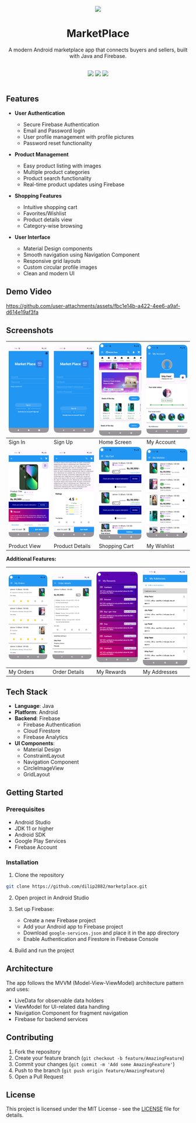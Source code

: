 <div align="center">

<img src="https://github.com/vishal2376/git-coach/assets/logo.p" width="100px"/>

# **MarketPlace**

A modern Android marketplace app that connects buyers and sellers, built with Java and Firebase.

<br/>

<img src="https://img.shields.io/badge/Android-3DDC84?style=for-the-badge&logo=android&logoColor=white"/>
<img src="https://img.shields.io/badge/Java-ED8B00?style=for-the-badge&logo=java&logoColor=white"/>
<img src="https://img.shields.io/badge/Firebase-FFCA28?style=for-the-badge&logo=firebase&logoColor=black"/>

<br/>
<br/>

</div>

## Features

- **User Authentication**
  - Secure Firebase Authentication
  - Email and Password login
  - User profile management with profile pictures
  - Password reset functionality

- **Product Management**
  - Easy product listing with images
  - Multiple product categories
  - Product search functionality
  - Real-time product updates using Firebase

- **Shopping Features**
  - Intuitive shopping cart
  - Favorites/Wishlist
  - Product details view
  - Category-wise browsing

- **User Interface**
  - Material Design components
  - Smooth navigation using Navigation Component
  - Responsive grid layouts
  - Custom circular profile images
  - Clean and modern UI

## Demo Video

https://github.com/user-attachments/assets/fbc1e14b-a422-4ee6-a9af-d614e19af3fa

## Screenshots

| <img src="assets/sign_in.png" width="200px"> | <img src="assets/sign_up.png" width="200px"> | <img src="assets/Home Screen.png" width="200px"> | <img src="assets/my account.png" width="200px"> |
|---|---|---|---|
| Sign In | Sign Up | Home Screen | My Account |
| <img src="assets/product.png" width="200px"> | <img src="assets/product2.png" width="200px"> | <img src="assets/cart.png" width="200px"> | <img src="assets/my wishliist.png" width="200px"> |
| Product View | Product Details | Shopping Cart | My Wishlist |

**Additional Features:**

| <img src="assets/my orders.png" width="200px"> | <img src="assets/order details.png" width="200px"> | <img src="assets/my rewards.png" width="200px"> | <img src="assets/my addresses.png" width="200px"> |
|---|---|---|---|
| My Orders | Order Details | My Rewards | My Addresses |

## Tech Stack

- **Language**: Java
- **Platform**: Android
- **Backend**: Firebase
  - Firebase Authentication
  - Cloud Firestore
  - Firebase Analytics
- **UI Components**:
  - Material Design
  - ConstraintLayout
  - Navigation Component
  - CircleImageView
  - GridLayout

## Getting Started

### Prerequisites

- Android Studio
- JDK 11 or higher
- Android SDK
- Google Play Services
- Firebase Account

### Installation

1. Clone the repository
```bash
git clone https://github.com/dilip2882/marketplace.git
```

2. Open project in Android Studio

3. Set up Firebase:
   - Create a new Firebase project
   - Add your Android app to Firebase project
   - Download `google-services.json` and place it in the app directory
   - Enable Authentication and Firestore in Firebase Console

4. Build and run the project

## Architecture

The app follows the MVVM (Model-View-ViewModel) architecture pattern and uses:
- LiveData for observable data holders
- ViewModel for UI-related data handling
- Navigation Component for fragment navigation
- Firebase for backend services

## Contributing

1. Fork the repository
2. Create your feature branch (`git checkout -b feature/AmazingFeature`)
3. Commit your changes (`git commit -m 'Add some AmazingFeature'`)
4. Push to the branch (`git push origin feature/AmazingFeature`)
5. Open a Pull Request

## License

This project is licensed under the MIT License - see the [LICENSE](LICENSE) file for details.



